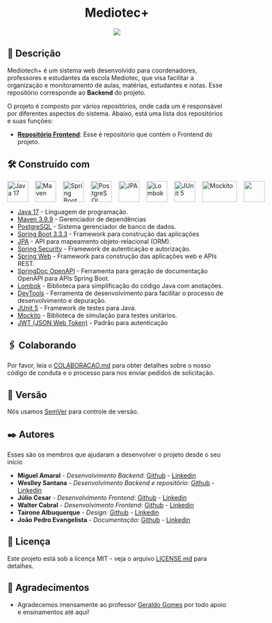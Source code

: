 <div align="center">

# Mediotec+

</div>

<div align="center">
<img src="https://i.ibb.co/nRV9jcj/Design-sem-nome.png">
</div>

## 📜 Descrição

Mediotech+ é um sistema web desenvolvido para coordenadores, professores e estudantes da escola Mediotec, que visa facilitar a organização e monitoramento de aulas, matérias, estudantes e notas. Esse repositório corresponde ao **Backend** do projeto.

O projeto é composto por vários repositórios, onde cada um é responsável por diferentes aspectos do sistema. Abaixo, está uma lista dos repositórios e suas funções:

- [**Repositório Frontend**](https://github.com/miguelamaral254/mediotec-frontend): Esse é repositório que contém o Frontend do projeto.

## 🛠️ Construído com

<div style="display: flex; align-items: center; gap: 16px;">
<a href="https://www.oracle.com/java/technologies/javase/jdk17-archive-downloads.html" target="_blank">
<img src="https://www.svgrepo.com/show/184143/java.svg" alt="Java 17" style="width: 48px; height: 48px;">
</a>

<a href="https://maven.apache.org/" target="_blank">
<img src="https://www.svgrepo.com/show/373829/maven.svg" alt="Maven" style="width: 48px; height: 48px;">
</a>

<a href="https://spring.io/projects/spring-boot" target="_blank">
<img src="https://www.svgrepo.com/show/376350/spring.svg" alt="Spring Boot" style="width: 48px; height: 48px;">
</a>

<a href="https://www.postgresql.org/" target="_blank">
<img src="https://www.svgrepo.com/show/354200/postgresql.svg" alt="PostgreSQL" style="width: 48px; height: 48px;">
</a>

<a href="https://jakarta.ee/specifications/persistence/" target="_blank">
<img src="https://www.svgrepo.com/show/500908/jpa.svg" alt="JPA" style="width: 48px; height: 48px;">
</a>

<a href="https://projectlombok.org/" target="_blank">
<img src="https://kodejava.org/wp-content/uploads/2018/12/lombok.png" alt="Lombok" style="width: 48px; height: 48px;">
</a>

<a href="https://junit.org/junit5/" target="_blank">
<img src="https://www.svgrepo.com/show/330758/junit5.svg" alt="JUnit 5" style="width: 48px; height: 48px;">
</a>

<a href="https://site.mockito.org/" target="_blank">
<img src="https://miro.medium.com/v2/resize:fit:640/format:webp/1*4ezoav544ciIcSAa67ci1w.png" alt="Mockito" style="width: 80px; height: 48px;">
</a>

<a href="https://jwt.io/" target="_blank">
<img src="https://cdn.worldvectorlogo.com/logos/jwt-3.svg" style="width: 48px; height: 48px;">
</a>

</div>

- [Java 17](https://www.oracle.com/java/technologies/javase-jdk17-downloads.html) - Linguagem de programação.
- [Maven 3.9.9](https://maven.apache.org/) - Gerenciador de dependências
- [PostgreSQL](https://www.postgresql.org/) - Sistema gerenciador de banco de dados.
- [Spring Boot 3.3.3](https://spring.io/projects/spring-boot) - Framework para construção das aplicações
- [JPA](https://jakarta.ee/specifications/persistence/) - API para mapeamento objeto-relacional (ORM).
- [Spring Security](https://spring.io/projects/spring-security) - Framework de autenticação e autorização.
- [Spring Web](https://docs.spring.io/spring-boot/docs/current/reference/html/web.html) - Framework para construção das aplicações web e APIs REST.
- [SpringDoc OpenAPI](https://springdoc.org/) - Ferramenta para geração de documentação OpenAPI para APIs Spring Boot.
- [Lombok](https://projectlombok.org/) - Biblioteca para simplificação do código Java com anotações.
- [DevTools](https://docs.spring.io/spring-boot/docs/current/reference/htmlsingle/#using.devtools) - Ferramenta de desenvolvimento para facilitar o processo de desenvolvimento e depuração.
- [JUnit 5](https://junit.org/junit5/) - Framework de testes para Java.
- [Mockito](https://site.mockito.org/) - Biblioteca de simulação para testes unitários.
- [JWT (JSON Web Token)](https://jwt.io/) - Padrão para autenticação

## 🖇️ Colaborando

Por favor, leia o [COLABORACAO.md](https://github.com/miguelamaral254/api-mediotec/blob/main/COLABORACAO.md) para obter detalhes sobre o nosso código de conduta e o processo para nos enviar pedidos de solicitação.

## 📌 Versão

Nós usamos [SemVer](http://semver.org/) para controle de versão.

## ✒️ Autores

Esses são os membros que ajudaram a desenvolver o projeto desde o seu início

- **Miguel Amaral** - *Desenvolvimento Backend*: [Github](https://github.com/miguelamaral254) - [Linkedin](https://linkedin.com/in/miguelamaral254/)
- **Weslley Santana** - *Desenvolvimento Backend e repositório*: [Github](https://github.com/wsllyz) - [Linkedin](https://linkedin.com/in/wessantana)
- **Júlio Cesar** - *Desenvolvimento Frontend*: [Github](https://github.com/JulioCesarAguiar) - [Linkedin](https://www.linkedin.com/in/j%C3%BAlio-cesar-aguiar-25a0b6277/)
- **Walter Cabral** - *Desenvolvimento Frontend*: [Github](https://github.com/linkParaPerfil) - [Linkedin](https://www.linkedin.com/in/walter-cabral-251341237/)
- **Tairone Albuquerque** - *Design*: [Github](https://github.com/TaironeAlbuquerque) - [Linkedin](https://linkedin.com/in/taironealb/)
- **João Pedro Evangelista** - *Documentação*: [Github](https://github.com/jotapedevs) - [Linkedin](https://www.linkedin.com/in/joaoevangelistadev/)

## 📄 Licença

Este projeto está sob a licença MIT - veja o arquivo [LICENSE.md](https://github.com/miguelamaral254/api-mediotec/blob/main/LICENSE) para detalhes.

## 🎁 Agradecimentos

- Agradecemos imensamente ao professor [Geraldo Gomes](https://github.com/geraldo7junior) por todo apoio e ensinamentos até aqui!

